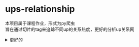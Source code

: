 # ups-relationship
本项目属于课程作业，形式为py爬虫  
旨在通过切片的tag来追踪不同up的关系热度，更好的分析up关系网
<details><summary>更好的</summary>磕cp : )</details>
